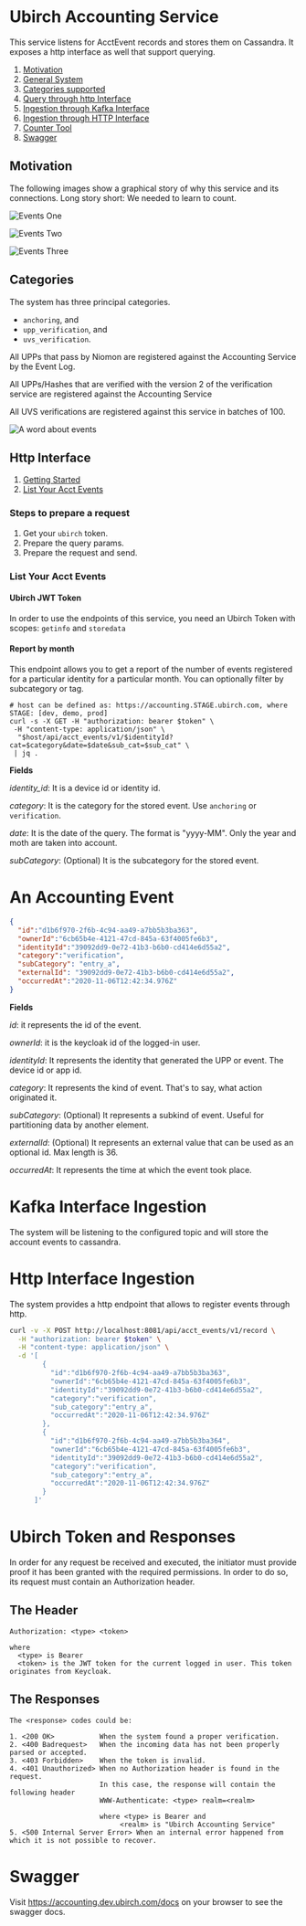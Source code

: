 # Ubirch Accounting Service

This service listens for AcctEvent records and stores them on Cassandra. It exposes a http interface as well that support querying.

1. [Motivation](#motivation)
2. [General System](#general-system)
3. [Categories supported](#categories)
4. [Query through http Interface](#http-interface)
5. [Ingestion through Kafka Interface](#kafka-interface-ingestion)
6. [Ingestion through HTTP Interface](#http-interface-ingestion)
7. [Counter Tool](../counter/README.md)
8. [Swagger](#swagger)

## Motivation

The following images show a graphical story of why this service and its connections. Long story short: We needed to learn to count.

![Events One](../assets/events_1.svg)

![Events Two](../assets/events_2.svg)

![Events Three](../assets/events_3.svg)

## Categories

The system has three principal categories. 

- `anchoring`, and 
- `upp_verification`, and 
- `uvs_verification`.

All UPPs that pass by Niomon are registered against the Accounting Service by the Event Log.

All UPPs/Hashes that are verified with the version 2 of the verification service are registered against the Accounting Service

All UVS verifications are registered against this service in batches of 100.

![A word about events](../assets/accouting_events_categories.svg)

## Http Interface

1. [Getting Started](#steps-to-prepare-a-request)
2. [List Your Acct Events](#list-your-acct-events)

### Steps to prepare a request

1. Get your `ubirch` token.
2. Prepare the query params.
3. Prepare the request and send.

### List Your Acct Events

#### Ubirch JWT Token

In order to use the endpoints of this service, you need an Ubirch Token with scopes: `getinfo` and `storedata`

#### Report by month

This endpoint allows you to get a report of the number of events registered for a particular identity for a particular month. You can optionally filter by subcategory or tag.
```shell script
# host can be defined as: https://accounting.STAGE.ubirch.com, where STAGE: [dev, demo, prod]
curl -s -X GET -H "authorization: bearer $token" \
 -H "content-type: application/json" \
  "$host/api/acct_events/v1/$identityId?cat=$category&date=$date&sub_cat=$sub_cat" \
 | jq .
```

**Fields**

_identity_id_: It is a device id or identity id. 

_category_: It is the category for the stored event. Use `anchoring` or `verification`.

_date_: It is the date of the query. The format is "yyyy-MM". Only the year and moth are taken into account.

_subCategory_: (Optional) It is the subcategory for the stored event.


# An Accounting Event

```json
{
  "id":"d1b6f970-2f6b-4c94-aa49-a7bb5b3ba363",
  "ownerId":"6cb65b4e-4121-47cd-845a-63f4005fe6b3",
  "identityId":"39092dd9-0e72-41b3-b6b0-cd414e6d55a2",
  "category":"verification",
  "subCategory": "entry_a",
  "externalId": "39092dd9-0e72-41b3-b6b0-cd414e6d55a2",
  "occurredAt":"2020-11-06T12:42:34.976Z"
}
```

**Fields**

_id_: it represents the id of the event.

_ownerId_: it is the keycloak id of the logged-in user.

_identityId_: It represents the identity that generated the UPP or event. The device id or app id.

_category_: It represents the kind of event. That's to say, what action originated it.

_subCategory_: (Optional) It represents a subkind of event. Useful for partitioning data by another element.

_externalId_: (Optional) It represents an external value that can be used as an optional id. Max length is 36.

_occurredAt_: It represents the time at which the event took place.

# Kafka Interface Ingestion

The system will be listening to the configured topic and will store the account events to cassandra. 

# Http Interface Ingestion

The system provides a http endpoint that allows to register events through http. 

```bash
curl -v -X POST http://localhost:8081/api/acct_events/v1/record \
  -H "authorization: bearer $token" \
  -H "content-type: application/json" \
  -d '[
        {
          "id":"d1b6f970-2f6b-4c94-aa49-a7bb5b3ba363",
          "ownerId":"6cb65b4e-4121-47cd-845a-63f4005fe6b3",
          "identityId":"39092dd9-0e72-41b3-b6b0-cd414e6d55a2",
          "category":"verification",
          "sub_category":"entry_a",
          "occurredAt":"2020-11-06T12:42:34.976Z"
        },
        {
          "id":"d1b6f970-2f6b-4c94-aa49-a7bb5b3ba364",
          "ownerId":"6cb65b4e-4121-47cd-845a-63f4005fe6b3",
          "identityId":"39092dd9-0e72-41b3-b6b0-cd414e6d55a2",
          "category":"verification",
          "sub_category":"entry_a",
          "occurredAt":"2020-11-06T12:42:34.976Z"
        }
      ]'
```

# Ubirch Token and Responses

In order for any request be received and executed, the initiator must provide proof it has been granted with the required permissions.
In order to do so, its request must contain an Authorization header.

## The Header

```
Authorization: <type> <token>

where 
  <type> is Bearer
  <token> is the JWT token for the current logged in user. This token originates from Keycloak.
``` 

## The Responses

```
The <response> codes could be:

1. <200 OK>           When the system found a proper verification.
2. <400 Badrequest>   When the incoming data has not been properly parsed or accepted.            
3. <403 Forbidden>    When the token is invalid.
4. <401 Unauthorized> When no Authorization header is found in the request.
                      In this case, the response will contain the following header 
                      WWW-Authenticate: <type> realm=<realm>
                      
                      where <type> is Bearer and
                           <realm> is "Ubirch Accounting Service"
5. <500 Internal Server Error> When an internal error happened from which it is not possible to recover.
```

# Swagger

Visit https://accounting.dev.ubirch.com/docs on your browser to see the swagger docs.
